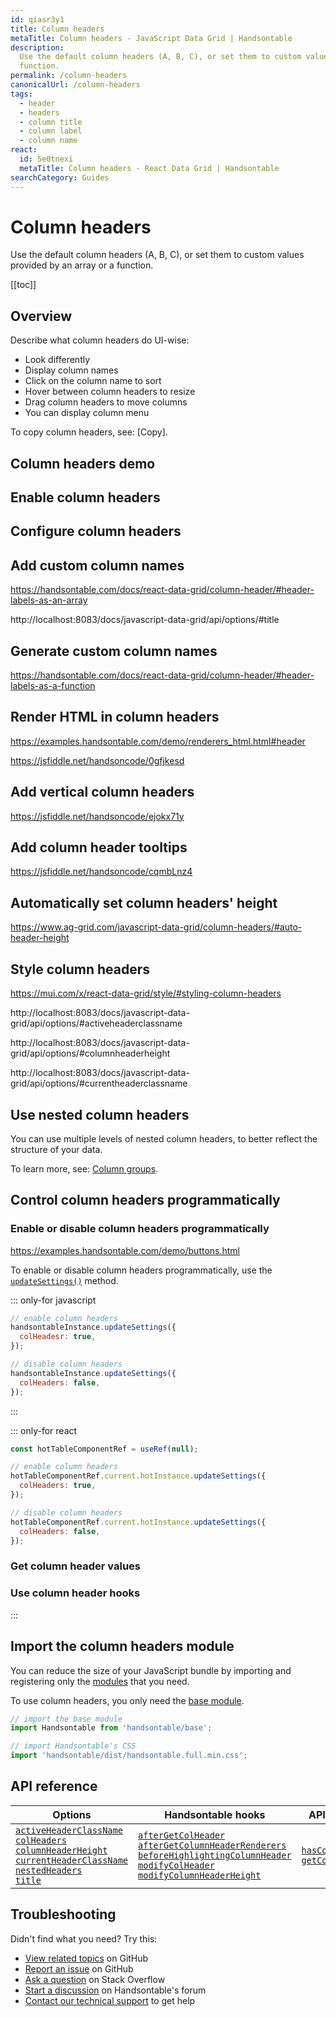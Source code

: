 ```yaml
---
id: qiasr3y1
title: Column headers
metaTitle: Column headers - JavaScript Data Grid | Handsontable
description:
  Use the default column headers (A, B, C), or set them to custom values provided by an array or a
  function.
permalink: /column-headers
canonicalUrl: /column-headers
tags:
  - header
  - headers
  - column title
  - column label
  - column name
react:
  id: 5e0tnexi
  metaTitle: Column headers - React Data Grid | Handsontable
searchCategory: Guides
---
```


# Column headers

Use the default column headers (A, B, C), or set them to custom values provided by an array or a
function.

[[toc]]

## Overview

Describe what column headers do UI-wise:

- Look differently
- Display column names
- Click on the column name to sort
- Hover between column headers to resize
- Drag column headers to move columns
- You can display column menu

To copy column headers, see: [Copy].

## Column headers demo

## Enable column headers

## Configure column headers

## Add custom column names

https://handsontable.com/docs/react-data-grid/column-header/#header-labels-as-an-array

http://localhost:8083/docs/javascript-data-grid/api/options/#title

## Generate custom column names

https://handsontable.com/docs/react-data-grid/column-header/#header-labels-as-a-function

## Render HTML in column headers

https://examples.handsontable.com/demo/renderers_html.html#header

https://jsfiddle.net/handsoncode/0gfjkesd

## Add vertical column headers

https://jsfiddle.net/handsoncode/ejokx71y

## Add column header tooltips

https://jsfiddle.net/handsoncode/cqmbLnz4

## Automatically set column headers' height

https://www.ag-grid.com/javascript-data-grid/column-headers/#auto-header-height

## Style column headers

https://mui.com/x/react-data-grid/style/#styling-column-headers

http://localhost:8083/docs/javascript-data-grid/api/options/#activeheaderclassname

http://localhost:8083/docs/javascript-data-grid/api/options/#columnheaderheight

http://localhost:8083/docs/javascript-data-grid/api/options/#currentheaderclassname

## Use nested column headers

You can use multiple levels of nested column headers, to better reflect the structure of your data.

To learn more, see: [Column groups](@/guides/columns/column-groups.md).

## Control column headers programmatically

### Enable or disable column headers programmatically

https://examples.handsontable.com/demo/buttons.html

To enable or disable column headers programmatically, use the
[`updateSettings()`](@/api/core.md#updatesettings) method.

::: only-for javascript

```js
// enable column headers
handsontableInstance.updateSettings({
  colHeadesr: true,
});

// disable column headers
handsontableInstance.updateSettings({
  colHeaders: false,
});
```

:::

::: only-for react

```jsx
const hotTableComponentRef = useRef(null);

// enable column headers
hotTableComponentRef.current.hotInstance.updateSettings({
  colHeaders: true,
});

// disable column headers
hotTableComponentRef.current.hotInstance.updateSettings({
  colHeaders: false,
});
```

### Get column header values

### Use column header hooks

:::

## Import the column headers module

You can reduce the size of your JavaScript bundle by importing and registering only the
[modules](@/guides/tools-and-building/modules.md) that you need.

To use column headers, you only need the
[base module](@/guides/tools-and-building/modules.md#import-the-base-module).

```js
// import the base module
import Handsontable from 'handsontable/base';

// import Handsontable's CSS
import 'handsontable/dist/handsontable.full.min.css';
```

## API reference

| Options                                                                                                                                                                                                                                                                                                                                          | Handsontable hooks                                                                                                                                                                                                                                                                                                                                              | API methods                                                                                        |
| ------------------------------------------------------------------------------------------------------------------------------------------------------------------------------------------------------------------------------------------------------------------------------------------------------------------------------------------------ | --------------------------------------------------------------------------------------------------------------------------------------------------------------------------------------------------------------------------------------------------------------------------------------------------------------------------------------------------------------- | -------------------------------------------------------------------------------------------------- |
| [`activeHeaderClassName`](@/api/options.md#activeheaderclassname)<br>[`colHeaders`](@/api/options.md#colheaders)<br>[`columnHeaderHeight`](@/api/options.md#columnheaderheight)<br>[`currentHeaderClassName`](@/api/options.md#currentheaderclassname)<br>[`nestedHeaders`](@/api/options.md#nestedheaders)<br>[`title`](@/api/options.md#title) | [`afterGetColHeader`](@/api/hooks.md#aftergetcolheader)<br>[`afterGetColumnHeaderRenderers`](@/api/hooks.md#aftergetcolumnheaderrenderers)<br>[`beforeHighlightingColumnHeader`](@/api/hooks.md#beforehighlightingcolumnheader)<br>[`modifyColHeader`](@/api/hooks.md#modifycolheader)<br>[`modifyColumnHeaderHeight`](@/api/hooks.md#modifycolumnheaderheight) | [`hasColHeaders()`](@/api/core.md#hascolheaders)<br>[`getColHeader()`](@/api/core.md#getcolheader) |

## Troubleshooting

Didn't find what you need? Try this:

- [View related topics](https://github.com/handsontable/handsontable/labels/Headers) on GitHub
- [Report an issue](https://github.com/handsontable/handsontable/issues/new/choose) on GitHub
- [Ask a question](https://stackoverflow.com/questions/tagged/handsontable) on Stack Overflow
- [Start a discussion](https://forum.handsontable.com/c/getting-help/questions) on Handsontable's
  forum
- [Contact our technical support](https://handsontable.com/contact?category=technical_support) to
  get help
